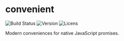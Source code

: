 convenient
===========

![Build Status](https://img.shields.io/travis/fred-o/convenient.svg)
![Version](https://img.shields.io/npm/v/convenient.svg)
![Licens](https://img.shields.io/npm/l/convenient.svg)

Modern conveniences for native JavaScript promises.
